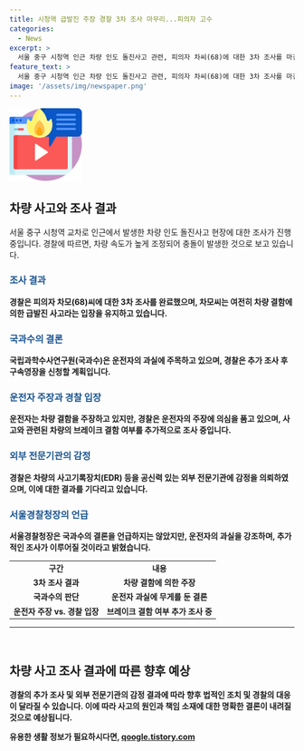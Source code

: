 ```yaml
---
title: 시청역 급발진 주장 경찰 3차 조사 마무리...피의자 고수
categories:
  - News
excerpt: >
  서울 중구 시청역 인근 차량 인도 돌진사고 관련, 피의자 차씨(68)에 대한 3차 조사를 마친 남대문경찰서. 차씨는 차량 결함으로 주장하며 수사에 적극 협조 중. 국과수는 운전자 과실을 강조하며, 경찰은 구속영장 신청 등 추가 조사 예정. 사고 차량과 EDR을 감정 중. 9명 사망한 사고에 대한 이목 집중. (150자)
feature_text: >
  서울 중구 시청역 인근 차량 인도 돌진사고 관련, 피의자 차씨(68)에 대한 3차 조사를 마친 남대문경찰서. 차씨는 차량 결함으로 주장하며 수사에 적극 협조 중. 국과수는 운전자 과실을 강조하며, 경찰은 구속영장 신청 등 추가 조사 예정. 사고 차량과 EDR을 감정 중. 9명 사망한 사고에 대한 이목 집중. (150자)
image: '/assets/img/newspaper.png'
---
```


<p><img src="/assets/img/news.png" alt="rentncar 속보" /></p>

<h2 data-ke-size="size26">차량 사고와 조사 결과</h2>

<p data-ke-size="size16">서울 중구 시청역 교차로 인근에서 발생한 차량 인도 돌진사고 현장에 대한 조사가 진행 중입니다. 경찰에 따르면, 차량 속도가 높게 조정되어 충돌이 발생한 것으로 보고 있습니다.</p>

<h3><b><span style="color: #1a5490;">조사 결과</span><b></h3>

<p data-ke-size="size16">경찰은 피의자 차모(68)씨에 대한 3차 조사를 완료했으며, 차모씨는 여전히 차량 결함에 의한 급발진 사고라는 입장을 유지하고 있습니다.</p>

<h3><b><span style="color: #1a5490;">국과수의 결론</span><b></h3>

<p data-ke-size="size16">국립과학수사연구원(국과수)은 운전자의 과실에 주목하고 있으며, 경찰은 추가 조사 후 구속영장을 신청할 계획입니다.</p>

<h3><b><span style="color: #1a5490;">운전자 주장과 경찰 입장</span><b></h3>

<p data-ke-size="size16">운전자는 차량 결함을 주장하고 있지만, 경찰은 운전자의 주장에 의심을 품고 있으며, 사고와 관련된 차량의 브레이크 결함 여부를 추가적으로 조사 중입니다.</p>

<h3><b><span style="color: #1a5490;">외부 전문기관의 감정</span><b></h3>

<p data-ke-size="size16">경찰은 차량의 사고기록장치(EDR) 등을 공신력 있는 외부 전문기관에 감정을 의뢰하였으며, 이에 대한 결과를 기다리고 있습니다.</p>

<h3><b><span style="color: #1a5490;">서울경찰청장의 언급</span><b></h3>

<p data-ke-size="size16">서울경찰청장은 국과수의 결론을 언급하지는 않았지만, 운전자의 과실을 강조하며, 추가적인 조사가 이루어질 것이라고 밝혔습니다.</p>

<table>
  <tbody>
    <tr>
      <td style="text-align: center; height: 17px;"><b>구간</b></td>
      <td style="text-align: center; height: 17px;"><b>내용</b></td>
    </tr>
    <tr>
      <td style="text-align: center; height: 17px;"><b>3차 조사 결과</b></td>
      <td style="text-align: center; height: 17px;">차량 결함에 의한 주장</td>
    </tr>
    <tr>
      <td style="text-align: center; height: 17px;"><b>국과수의 판단</b></td>
      <td style="text-align: center; height: 17px;">운전자 과실에 무게를 둔 결론</td>
    </tr>
    <tr>
      <td style="text-align: center; height: 17px;"><b>운전자 주장 vs. 경찰 입장</b></td>
      <td style="text-align: center; height: 17px;">브레이크 결함 여부 추가 조사 중</td>
    </tr>
  </tbody>
</table>

<hr>

<p data-ke-size="size16">&nbsp;</p>

<h2 data-ke-size="size26">차량 사고 조사 결과에 따른 향후 예상</h2>

<p data-ke-size="size16">경찰의 추가 조사 및 외부 전문기관의 감정 결과에 따라 향후 법적인 조치 및 경찰의 대응이 달라질 수 있습니다. 이에 따라 사고의 원인과 책임 소재에 대한 명확한 결론이 내려질 것으로 예상됩니다.</p>
유용한 생활 정보가 필요하시다면, <a href="https://qoogle.tistory.com" rel="dofollow">qoogle.tistory.com</a>


